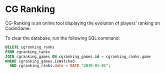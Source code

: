 # CG Ranking

CG-Ranking is an online tool displaying the evolution of players' ranking on CodinGame.

To clear the database, run the following SQL command:

```SQL
DELETE cgranking_ranks
FROM cgranking_ranks
JOIN cgranking_games ON cgranking_games.id = cgranking_ranks.game
WHERE cgranking_games.isWatched
  AND cgranking_ranks.date < DATE "2019-01-01";
```
